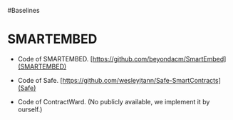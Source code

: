 #Baselines

# SMARTEMBED

- Code of SMARTEMBED. [https://github.com/beyondacm/SmartEmbed](SMARTEMBED)

- Code of Safe. [https://github.com/wesleyjtann/Safe-SmartContracts](Safe)

- Code of ContractWard. (No publicly available, we implement it by ourself.)